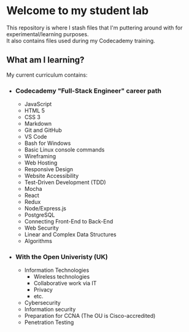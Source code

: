 # Welcome to my student lab  

This repository is where I stash files that I'm puttering around with for experimental/learning purposes.  
It also contains files used during my Codecademy training.

## What am I learning?


My current curriculum contains:

* ### Codecademy "Full-Stack Engineer" career path
    * JavaScript
    * HTML 5
    * CSS 3
    * Markdown
    * Git and GitHub
    * VS Code
    * Bash for Windows
    * Basic Linux console commands
    * Wireframing
    * Web Hosting
    * Responsive Design
    * Website Accessibility
    * Test-Driven Development (TDD)
    * Mocha
    * React
    * Redux
    * Node/Express.js
    * PostgreSQL
    * Connecting Front-End to Back-End
    * Web Security
    * Linear and Complex Data Structures
    * Algorithms
* ### With the Open Univeristy (UK)
    * Information Technologies
        * Wireless technologies
        * Collaborative work via IT
        * Privacy
        * etc.
    * Cybersecurity
    * Information security
    * Preparation for CCNA (The OU is Cisco-accredited)
    * Penetration Testing
